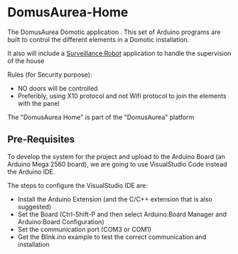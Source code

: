 # DomusAurea-Home

The DomusAurea Domotic application
.
This set of Arduino programs are built to control the different elements in a Domotic installation.

It also will include a [Surveillance Robot](https://github.com/HuanLuRobotics/DomusAurea-Assistant) application to handle the supervision of the house

Rules (for Security purpose):

- NO doors will be controlled
- Preferibly, using X10 protocol and not Wifi protocol to join the elements with the panel
  
The "DomusAurea Home" is part of the "DomusAurea" platform

## Pre-Requisites

To develop the system for the project and upload to the Arduino Board (an Arduino Mega 2560 board), we are going to use VisualStudio Code instead the Arduino IDE.

The steps to configure the VisualStudio IDE are:

- Install the Arduino Extension (and the C/C++ extension that is also suggested)
- Set the Board (Ctrl-Shift-P and then select Arduino:Board Manager and Arduino:Board Configuration)
- Set the communication port (COM3 or COM1)
- Get the Blink.ino example to test the correct communication and installation
